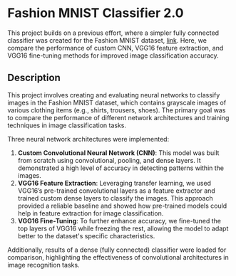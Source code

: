 # Fashion MNIST Classifier 2.0

This project builds on a previous effort, where a simpler fully connected classifier was created for the Fashion MNIST dataset, [link](https://github.com/data-tamer2410/ds-fashion-mnist-classifier). Here, we compare the performance of custom CNN, VGG16 feature extraction, and VGG16 fine-tuning methods for improved image classification accuracy.

## Description
This project involves creating and evaluating neural networks to classify images in the Fashion MNIST dataset, which contains grayscale images of various clothing items (e.g., shirts, trousers, shoes). The primary goal was to compare the performance of different network architectures and training techniques in image classification tasks.

Three neural network architectures were implemented:
1. **Custom Convolutional Neural Network (CNN)**: This model was built from scratch using convolutional, pooling, and dense layers. It demonstrated a high level of accuracy in detecting patterns within the images.
2. **VGG16 Feature Extraction**: Leveraging transfer learning, we used VGG16’s pre-trained convolutional layers as a feature extractor and trained custom dense layers to classify the images. This approach provided a reliable baseline and showed how pre-trained models could help in feature extraction for image classification.
3. **VGG16 Fine-Tuning**: To further enhance accuracy, we fine-tuned the top layers of VGG16 while freezing the rest, allowing the model to adapt better to the dataset's specific characteristics.

Additionally, results of a dense (fully connected) classifier were loaded for comparison, highlighting the effectiveness of convolutional architectures in image recognition tasks.

